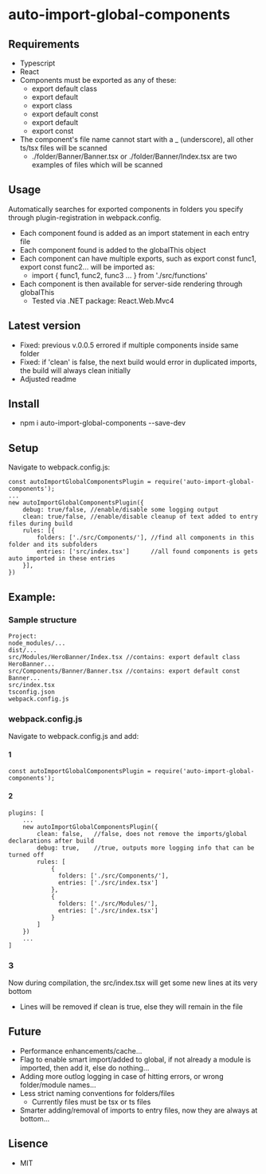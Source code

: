 # auto-import-global-components

## Requirements
- Typescript
- React
- Components must be exported as any of these:
    - export default class <className>
    - export default <className>
    - export class <className>
    - export default const <constName>
    - export default <constName>
    - export const <constName>
- The component's file name cannot start with a _ (underscore), all other ts/tsx files will be scanned
    - ./folder/Banner/Banner.tsx or ./folder/Banner/Index.tsx are two examples of files which will be scanned

## Usage
Automatically searches for exported components in folders you specify through plugin-registration in webpack.config.
- Each component found is added as an import statement in each entry file
- Each component found is added to the globalThis object
- Each component can have multiple exports, such as export const func1, export const func2... will be imported as:
    - import { func1, func2, func3 ... } from './src/functions'
- Each component is then available for server-side rendering through globalThis	
	- Tested via .NET package: React.Web.Mvc4
	
## Latest version
- Fixed: previous v.0.0.5 errored if multiple components inside same folder
- Fixed: if 'clean' is false, the next build would error in duplicated imports, the build will always clean initially
- Adjusted readme

## Install
- npm i auto-import-global-components --save-dev

## Setup
Navigate to webpack.config.js:
```
const autoImportGlobalComponentsPlugin = require('auto-import-global-components');
...
new autoImportGlobalComponentsPlugin({
	debug: true/false, //enable/disable some logging output
	clean: true/false, //enable/disable cleanup of text added to entry files during build
    rules: [{
        folders: ['./src/Components/'], //find all components in this folder and its subfolders
        entries: ['src/index.tsx']      //all found components is gets auto imported in these entries
    }],
})
```

## Example:

### Sample structure
```
Project:
node_modules/...
dist/...
src/Modules/HeroBanner/Index.tsx //contains: export default class HeroBanner...
src/Components/Banner/Banner.tsx //contains: export default const Banner...
src/index.tsx
tsconfig.json
webpack.config.js
```

### webpack.config.js
Navigate to webpack.config.js and add:
#### 1
```
const autoImportGlobalComponentsPlugin = require('auto-import-global-components');
```

#### 2
```
plugins: [
    ...
    new autoImportGlobalComponentsPlugin({
		clean: false,	//false, does not remove the imports/global declarations after build
		debug: true,	//true, outputs more logging info that can be turned off	
		rules: [
			{
			  folders: ['./src/Components/'],
			  entries: ['./src/index.tsx']
			},
			{
			  folders: ['./src/Modules/'],
			  entries: ['./src/index.tsx']
			}
		]
    })
    ...
]
```

### 3
Now during compilation, the src/index.tsx will get some new lines at its very bottom
- Lines will be removed if clean is true, else they will remain in the file

## Future
- Performance enhancements/cache...
- Flag to enable smart import/added to global, if not already a module is imported, then add it, else do nothing...
- Adding more outlog logging in case of hitting errors, or wrong folder/module names...
- Less strict naming conventions for folders/files
	* Currently files must be tsx or ts files
- Smarter adding/removal of imports to entry files, now they are always at bottom...


## Lisence
- MIT